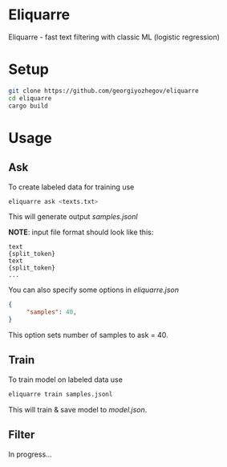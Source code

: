 # Eliquarre
Eliquarre - fast text filtering with classic ML (logistic regression)

# Setup
```bash
git clone https://github.com/georgiyozhegov/eliquarre
cd eliquarre
cargo build
```

# Usage

## Ask
To create labeled data for training use 
```bash
eliquarre ask <texts.txt>
```
This will generate output *samples.jsonl*

**NOTE**: input file format should look like this:
```
text
{split_token}
text
{split_token}
...
```
You can also specify some options in *eliquarre.json*
```json
{
     "samples": 40,
}
```
This option sets number of samples to ask = 40.

## Train
To train model on labeled data use
```bash
eliquarre train samples.jsonl
```
This will train & save model to *model.json*.

## Filter
In progress...
